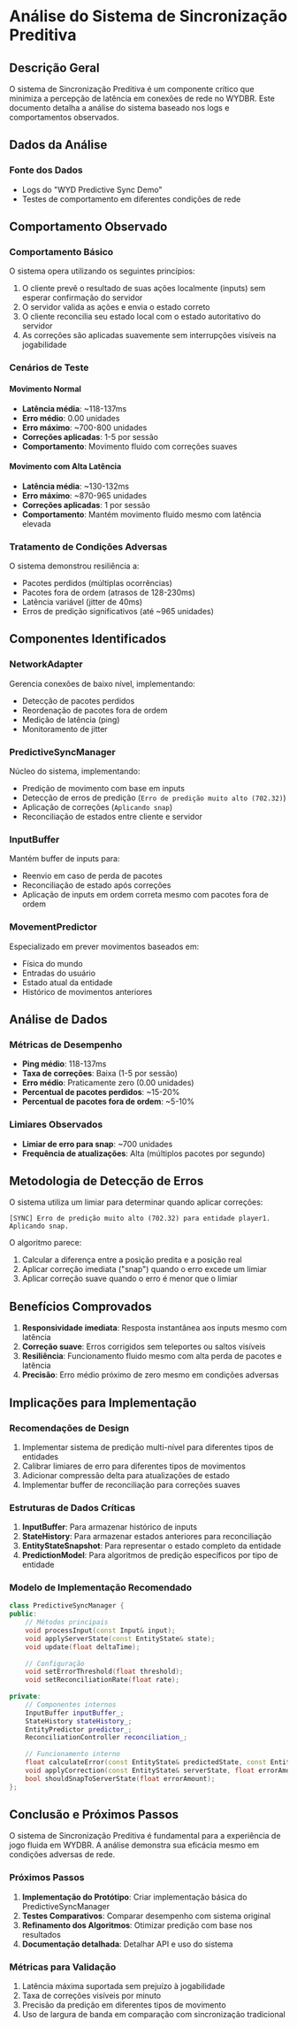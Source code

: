# Análise do Sistema de Sincronização Preditiva

## Descrição Geral

O sistema de Sincronização Preditiva é um componente crítico que minimiza a percepção de latência em conexões de rede no WYDBR. Este documento detalha a análise do sistema baseado nos logs e comportamentos observados.

## Dados da Análise

### Fonte dos Dados
- Logs do "WYD Predictive Sync Demo"
- Testes de comportamento em diferentes condições de rede

## Comportamento Observado

### Comportamento Básico

O sistema opera utilizando os seguintes princípios:
1. O cliente prevê o resultado de suas ações localmente (inputs) sem esperar confirmação do servidor
2. O servidor valida as ações e envia o estado correto
3. O cliente reconcilia seu estado local com o estado autoritativo do servidor
4. As correções são aplicadas suavemente sem interrupções visíveis na jogabilidade

### Cenários de Teste

#### Movimento Normal
- **Latência média**: ~118-137ms
- **Erro médio**: 0.00 unidades
- **Erro máximo**: ~700-800 unidades
- **Correções aplicadas**: 1-5 por sessão
- **Comportamento**: Movimento fluido com correções suaves

#### Movimento com Alta Latência
- **Latência média**: ~130-132ms
- **Erro máximo**: ~870-965 unidades
- **Correções aplicadas**: 1 por sessão
- **Comportamento**: Mantém movimento fluido mesmo com latência elevada

### Tratamento de Condições Adversas

O sistema demonstrou resiliência a:
- Pacotes perdidos (múltiplas ocorrências)
- Pacotes fora de ordem (atrasos de 128-230ms)
- Latência variável (jitter de 40ms)
- Erros de predição significativos (até ~965 unidades)

## Componentes Identificados

### NetworkAdapter
Gerencia conexões de baixo nível, implementando:
- Detecção de pacotes perdidos
- Reordenação de pacotes fora de ordem
- Medição de latência (ping)
- Monitoramento de jitter

### PredictiveSyncManager
Núcleo do sistema, implementando:
- Predição de movimento com base em inputs
- Detecção de erros de predição (`Erro de predição muito alto (702.32)`)
- Aplicação de correções (`Aplicando snap`)
- Reconciliação de estados entre cliente e servidor

### InputBuffer
Mantém buffer de inputs para:
- Reenvio em caso de perda de pacotes
- Reconciliação de estado após correções
- Aplicação de inputs em ordem correta mesmo com pacotes fora de ordem

### MovementPredictor
Especializado em prever movimentos baseados em:
- Física do mundo
- Entradas do usuário
- Estado atual da entidade
- Histórico de movimentos anteriores

## Análise de Dados

### Métricas de Desempenho
- **Ping médio**: 118-137ms
- **Taxa de correções**: Baixa (1-5 por sessão)
- **Erro médio**: Praticamente zero (0.00 unidades)
- **Percentual de pacotes perdidos**: ~15-20%
- **Percentual de pacotes fora de ordem**: ~5-10%

### Limiares Observados
- **Limiar de erro para snap**: ~700 unidades
- **Frequência de atualizações**: Alta (múltiplos pacotes por segundo)

## Metodologia de Detecção de Erros

O sistema utiliza um limiar para determinar quando aplicar correções:
```
[SYNC] Erro de predição muito alto (702.32) para entidade player1. Aplicando snap.
```

O algoritmo parece:
1. Calcular a diferença entre a posição predita e a posição real
2. Aplicar correção imediata ("snap") quando o erro excede um limiar
3. Aplicar correção suave quando o erro é menor que o limiar

## Benefícios Comprovados

1. **Responsividade imediata**: Resposta instantânea aos inputs mesmo com latência
2. **Correção suave**: Erros corrigidos sem teleportes ou saltos visíveis
3. **Resiliência**: Funcionamento fluido mesmo com alta perda de pacotes e latência
4. **Precisão**: Erro médio próximo de zero mesmo em condições adversas

## Implicações para Implementação

### Recomendações de Design
1. Implementar sistema de predição multi-nível para diferentes tipos de entidades
2. Calibrar limiares de erro para diferentes tipos de movimentos
3. Adicionar compressão delta para atualizações de estado
4. Implementar buffer de reconciliação para correções suaves

### Estruturas de Dados Críticas
1. **InputBuffer**: Para armazenar histórico de inputs
2. **StateHistory**: Para armazenar estados anteriores para reconciliação
3. **EntityStateSnapshot**: Para representar o estado completo da entidade
4. **PredictionModel**: Para algoritmos de predição específicos por tipo de entidade

### Modelo de Implementação Recomendado

```cpp
class PredictiveSyncManager {
public:
    // Métodos principais
    void processInput(const Input& input);
    void applyServerState(const EntityState& state);
    void update(float deltaTime);
    
    // Configuração
    void setErrorThreshold(float threshold);
    void setReconciliationRate(float rate);
    
private:
    // Componentes internos
    InputBuffer inputBuffer_;
    StateHistory stateHistory_;
    EntityPredictor predictor_;
    ReconciliationController reconciliation_;
    
    // Funcionamento interno
    float calculateError(const EntityState& predictedState, const EntityState& serverState);
    void applyCorrection(const EntityState& serverState, float errorAmount);
    bool shouldSnapToServerState(float errorAmount);
};
```

## Conclusão e Próximos Passos

O sistema de Sincronização Preditiva é fundamental para a experiência de jogo fluida em WYDBR. A análise demonstra sua eficácia mesmo em condições adversas de rede.

### Próximos Passos

1. **Implementação do Protótipo**: Criar implementação básica do PredictiveSyncManager
2. **Testes Comparativos**: Comparar desempenho com sistema original
3. **Refinamento dos Algoritmos**: Otimizar predição com base nos resultados
4. **Documentação detalhada**: Detalhar API e uso do sistema

### Métricas para Validação

1. Latência máxima suportada sem prejuízo à jogabilidade
2. Taxa de correções visíveis por minuto
3. Precisão da predição em diferentes tipos de movimento
4. Uso de largura de banda em comparação com sincronização tradicional